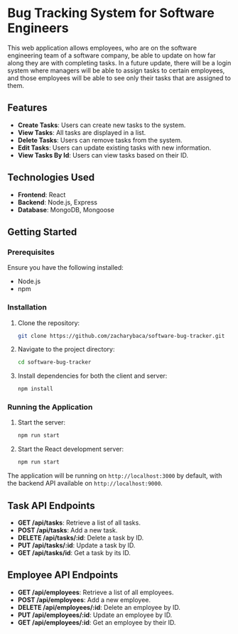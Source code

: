 

# Bug Tracking System for Software Engineers

This web application allows employees, who are on the software engineering team of a software company, be able to update on how far along they are with completing tasks. In a future update, there will be a login system where managers will be able to assign tasks to certain employees, and those employees will be able to see only their tasks that are assigned to them.

## Features

- **Create Tasks**: Users can create new tasks to the system.
- **View Tasks**: All tasks are displayed in a list.
- **Delete Tasks**: Users can remove tasks from the system.
- **Edit Tasks**: Users can update existing tasks with new information.
- **View Tasks By Id**: Users can view tasks based on their ID.

## Technologies Used

- **Frontend**: React
- **Backend**: Node.js, Express
- **Database**: MongoDB, Mongoose

## Getting Started

### Prerequisites

Ensure you have the following installed:

- Node.js
- npm

### Installation

1. Clone the repository:

   ```bash
   git clone https://github.com/zacharybaca/software-bug-tracker.git
   ```

2. Navigate to the project directory:

   ```bash
   cd software-bug-tracker
   ```

3. Install dependencies for both the client and server:

   ```bash
   npm install
   ```

### Running the Application

1. Start the server:

   ```bash
   npm run start
   ```

2. Start the React development server:

   ```bash
   npm run start
   ```

The application will be running on `http://localhost:3000` by default, with the backend API available on `http://localhost:9000`.

## Task API Endpoints

- **GET /api/tasks**: Retrieve a list of all tasks.
- **POST /api/tasks**: Add a new task.
- **DELETE /api/tasks/:id**: Delete a task by ID.
- **PUT /api/tasks/:id**: Update a task by ID.
- **GET /api/tasks/id**: Get a task by its ID.

## Employee API Endpoints

- **GET /api/employees**: Retrieve a list of all employees.
- **POST /api/employees**: Add a new employee.
- **DELETE /api/employees/:id**: Delete an employee by ID.
- **PUT /api/employees/:id**: Update an employee by ID.
- **GET /api/employees/:id**: Get an employee by their ID.
